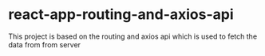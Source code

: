 # react-app-routing-and-axios-api
This project is based on the routing and axios api which is used to fetch the data from from server
